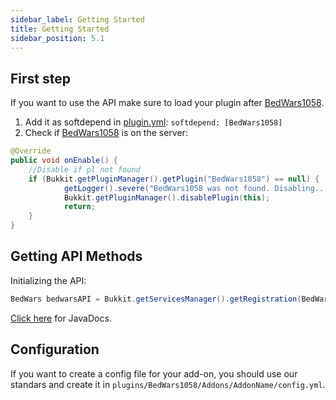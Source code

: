 ```yaml
---
sidebar_label: Getting Started
title: Getting Started
sidebar_position: 5.1
---
```

## First step
If you want to use the API make sure to load your plugin after [BedWars1058](https://gitlab.com/andrei1058/BedWars1058).
1.  Add it as softdepend in [plugin.yml](https://www.spigotmc.org/wiki/plugin-yml/): `softdepend: [BedWars1058]`
2. Check if [BedWars1058](https://gitlab.com/andrei1058/BedWars1058) is on the server:

```java
@Override
public void onEnable() {
    //Disable if pl not found
    if (Bukkit.getPluginManager().getPlugin("BedWars1058") == null) {
            getLogger().severe("BedWars1058 was not found. Disabling...");
            Bukkit.getPluginManager().disablePlugin(this);
            return;
    }
}
```

## Getting API Methods
Initializing the API:
```java
BedWars bedwarsAPI = Bukkit.getServicesManager().getRegistration(BedWars.class).getProvider();
```

[Click here](https://javadocs.andrei1058.dev/BedWars1058/) for JavaDocs.

## Configuration
If you want to create a config file for your add-on, you should use our standars and create it in `plugins/BedWars1058/Addons/AddonName/config.yml`.
